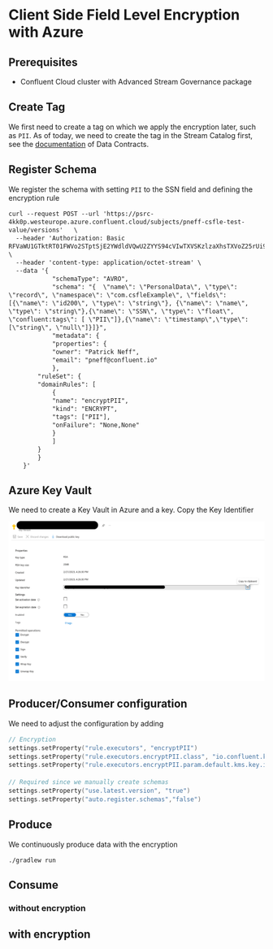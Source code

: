 # Client Side Field Level Encryption with Azure


## Prerequisites

* Confluent Cloud cluster with Advanced Stream Governance package


## Create Tag

We first need to create a tag on which we apply the encryption later, such as `PII`.
As of today, we need to create the tag in the Stream Catalog first, see the [documentation](https://docs.confluent.io/platform/current/schema-registry/fundamentals/data-contracts.html#tags) of Data Contracts.

## Register Schema

We register the schema with setting `PII` to the SSN field and defining the encryption rule

```shell
curl --request POST --url 'https://psrc-4kk0p.westeurope.azure.confluent.cloud/subjects/pneff-csfle-test-value/versions'   \
  --header 'Authorization: Basic RFVaWU1GTktRT01FWVo2STptSjE2YWdldVQwU2ZYYS94cVIwTXVSKzlzaXhsTXVoZ25rUi90MVR4MzhYRldlNXd6WkRuN3FCdmNIV2x1MWFm' \
  --header 'content-type: application/octet-stream' \
  --data '{
            "schemaType": "AVRO",
            "schema": "{  \"name\": \"PersonalData\", \"type\": \"record\", \"namespace\": \"com.csfleExample\", \"fields\": [{\"name\": \"id200\", \"type\": \"string\"}, {\"name\": \"name\", \"type\": \"string\"},{\"name\": \"SSN\", \"type\": \"float\", \"confluent:tags\": [ \"PII\"]},{\"name\": \"timestamp\",\"type\": [\"string\", \"null\"]}]}",
            "metadata": {
            "properties": {
            "owner": "Patrick Neff",
            "email": "pneff@confluent.io"
            },
        "ruleSet": {
        "domainRules": [
            {
            "name": "encryptPII",
            "kind": "ENCRYPT",
            "tags": ["PII"],
            "onFailure": "None,None"
            }
            ]
        } 
        }
    }' 
```

## Azure Key Vault

We need to create a Key Vault in Azure and a key.
Copy the Key Identifier

![](Azure.png)

## Producer/Consumer configuration

We need to adjust the configuration by adding
```kotlin
// Encryption
settings.setProperty("rule.executors", "encryptPII")
settings.setProperty("rule.executors.encryptPII.class", "io.confluent.kafka.schemaregistry.encryption.local.LocalFieldEncryptionExecutor")
settings.setProperty("rule.executors.encryptPII.param.default.kms.key.id", "https://xxxx.vault.azure.net/keys/key1/xxxx") <-- Key Identifier

// Required since we manually create schemas
settings.setProperty("use.latest.version", "true")
settings.setProperty("auto.register.schemas","false")
```

## Produce

We continuously produce data with the encryption
```
./gradlew run
```

## Consume

### without encryption

## with encryption
